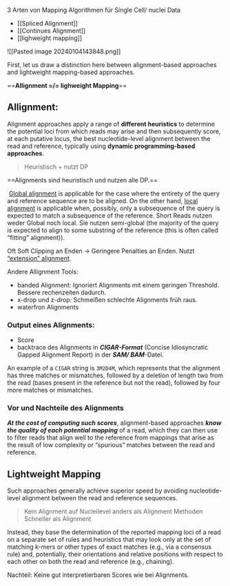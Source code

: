 
3 Arten von Mapping Algorithmen für Single Cell/ nuclei Data
- [[Spliced Alignment]]
- [[Continues Alignment]]
- [[lighweight mapping]] 



![[Pasted image 20240104143848.png]]

First, let us draw a distinction here between alignment-based approaches and lightweight mapping-based approaches.

==**Allignment =/= lighweight Mapping**==

## **Allignment**:

Alignment approaches apply a range of **different heuristics** to determine the potential loci from which reads may arise and then subsequently score, at each putative locus, the best nucleotide-level alignment between the read and reference, typically using **dynamic programming-based approaches**.
> Heuristisch + nutzt DP

==Alignments sind heuristisch und nutzen alle DP.==

 [Global alignment](https://en.wikipedia.org/wiki/Needleman%E2%80%93Wunsch_algorithm) is applicable for the case where the entirety of the query and reference sequence are to be aligned. On the other hand, [local alignment](https://en.wikipedia.org/wiki/Smith%E2%80%93Waterman_algorithm) is applicable when, possibly, only a subsequence of the query is expected to match a subsequence of the reference.
Short Reads nutzen weder Global noch local. Sie nutzen semi-global (the majority of the query is expected to align to some substring of the reference (this is often called “fitting” alignment)).

Oft Soft Clipping an Enden -> Geringere Penalties an Enden. Nutzt [“extension” alignment](https://github.com/smarco/WFA2-lib#-33-alignment-span).

Andere Allignment Tools:
- banded Alignment: Ignoriert Alignments mit einem geringen Threshold. Bessere rechenzeiten dadurch.
- x-drop und z-drop: Schmeißen schlechte Alignments früh raus.
- waterfron Alignments

### Output eines Alignments:

- Score
- backtrace des Alignments in ***CIGAR-Format*** (Concise Idiosyncratic Gapped Alignment Report) in der ***SAM/ BAM***-Datei. 

An example of a `CIGAR` string is `3M2D4M`, which represents that the alignment has three matches or mismatches, followed by a deletion of length two from the read (bases present in the reference but not the read), followed by four more matches or mismatches.

### Vor und Nachteile des Alignments

***At the cost of computing such scores***, alignment-based approaches ***know the quality of each potential mapping*** of a read, which they can then use to filter reads that align well to the reference from mappings that arise as the result of low complexity or “spurious” matches between the read and reference.

## **Lightweight Mapping**


Such approaches generally achieve superior speed by avoiding nucleotide-level alignment between the read and reference sequences.
> Kein Alignment auf Nucleilevel anders als Alignment Methoden
> Schneller als Alignment

Instead, they base the determination of the reported mapping loci of a read on a separate set of rules and heuristics that may look only at the set of matching k-mers or other types of exact matches (e.g., via a consensus rule) and, potentially, their orientations and relative positions with respect to each other on both the read and reference (e.g., chaining).

Nachteil:
Keine gut interpretierbaren Scores wie bei Alignments.

